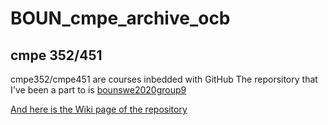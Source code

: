 # BOUN_cmpe_archive_ocb
## cmpe 352/451

cmpe352/cmpe451 are courses inbedded with GitHub
The reporsitory that I've been a part to is [bounswe2020group9](https://github.com/bounswe/bounswe2020group9)

[And here is the Wiki page of the repository](https://github.com/bounswe/bounswe2020group9/wiki)
